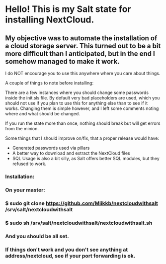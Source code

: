 # Hello! This is my Salt state for installing NextCloud.

## My objective was to automate the installation of a cloud storage server. This turned out to be a bit more difficult than I anticipated, but in the end I somehow managed to make it work.

I do NOT encourage you to use this anywhere where you care about things.

A couple of things to note before installing:

There are a few instances where you should change some passwords inside the init.sls file. 
By default very bad placeholders are used, which you should not use if you plan to use this for anything else than to see if it works.
Changing them is simple however, and I left some comments noting where and what should be changed.

If you run the state more than once, nothing should break but will get errors from the minion.

Some things that I should improve on/fix, that a proper release would have:

- Generated passwords used via pillars
- A better way to download and extract the NextCloud files
- SQL Usage is also a bit silly, as Salt offers better SQL modules, but they refused to work.


### Installation:

### On your master:

### $ sudo git clone https://github.com/Miikkb/nextcloudwithsalt /srv/salt/nextcloudwithsalt

### $ sudo sh /srv/salt/nextcloudwithsalt/nextcloudwithsalt.sh

### And you should be all set.

### If things don't work and you don't see anything at address/nextcloud, see if your port forwarding is ok.

